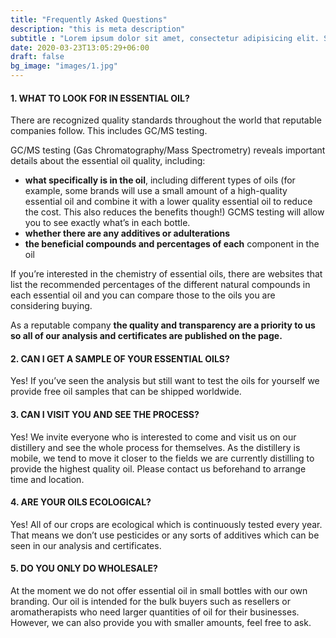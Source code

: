 ```yaml
---
title: "Frequently Asked Questions"
description: "this is meta description"
subtitle : "Lorem ipsum dolor sit amet, consectetur adipisicing elit. Sequi, repudiandae."
date: 2020-03-23T13:05:29+06:00
draft: false
bg_image: "images/1.jpg"
---
```


#### 1. WHAT TO LOOK FOR IN ESSENTIAL OIL?

There are recognized quality standards throughout the world that reputable companies follow. This
includes GC/MS testing.

GC/MS testing (Gas Chromatography/Mass Spectrometry) reveals important details about the
essential oil quality, including:

  *  __what specifically is in the oil__, including different types of oils (for example, some brands will
    use a small amount of a high-quality essential oil and combine it with a lower quality essential
    oil to reduce the cost. This also reduces the benefits though!) GCMS testing will allow you to
    see exactly what’s in each bottle.
  *  __whether there are any additives or adulterations__
  *  __the beneficial compounds and percentages of each__ component in the oil

If you’re interested in the chemistry of essential oils, there are websites that list the recommended
percentages of the different natural compounds in each essential oil and you can compare those to
the oils you are considering buying.

As a reputable company **the quality and transparency are a priority to us so all of our analysis and certificates are published on the page.**

#### 2. CAN I GET A SAMPLE OF YOUR ESSENTIAL OILS?

Yes! If you’ve seen the analysis but still want to test the oils for yourself we provide free oil
samples that can be shipped worldwide.

#### 3. CAN I VISIT YOU AND SEE THE PROCESS?

Yes! We invite everyone who is interested to come and visit us on our distillery and see the
whole process for themselves. As the distillery is mobile, we tend to move it closer to the
fields we are currently distilling to provide the highest quality oil. Please contact us
beforehand to arrange time and location.

#### 4. ARE YOUR OILS ECOLOGICAL?

Yes! All of our crops are ecological which is continuously tested every year. That means we
don’t use pesticides or any sorts of additives which can be seen in our analysis and
certificates.

#### 5. DO YOU ONLY DO WHOLESALE?

At the moment we do not offer essential oil in small bottles with our own branding. Our oil is
intended for the bulk buyers such as resellers or aromatherapists who need larger quantities
of oil for their businesses. However, we can also provide you with smaller amounts, feel free
to ask.
